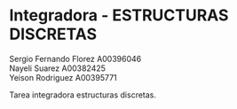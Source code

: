 # Integradora - ESTRUCTURAS DISCRETAS

Sergio Fernando Florez A00396046 <br>
Nayeli Suarez A00382425 <br>
Yeison Rodriguez A00395771 <br>


Tarea integradora estructuras discretas.
